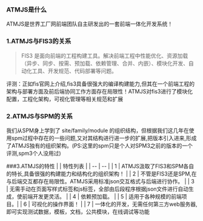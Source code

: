 ### ATMJS是什么

ATMJS是世界工厂网前端团队自主研发出的一套前端一体化开发系统！
### 1.ATMJS与FIS3的关系

> FIS3 是面向前端的工程构建工具。解决前端工程中性能优化、资源加载（异步、同步、按需、预加载、依赖管理、合并、内嵌）、模块化开发、自动化工具、开发规范、代码部署等问题。

评测：正如fis官网上介绍,fis3具备很强大的编译构建能力,但其在一个前端工程的架构与部署方面及前后端协同工作方面存在局限性！ATMJS对fis3进行了模块化配置，工程化架构，可视化管理等相关规范和扩展


### 2.ATMJS与SPM的关系
我们从SPM身上学到了 site/family/module 的组织结构，但根据我们这几年在使用spm过程中存在的一些问题,又对其结构进行进一步的扩展,把版本引入进来,形成了ATMJS独有的组织架构。(PS:这里的spm只是个人对SPM3之前的版本的一个评测,spm3个人没用过)

###3.ATMJS的特性
|   | 特性列表 |
| -- | -- |
| 1 | ATMJS汲取了FIS3和SPM各自的特长,具备很强的构建能力和结构化的组织架构！ |
| 2 | 不管是FIS3还是SPM,在与后端交互都存在局限性。ATMJS采用标准json交互格式与后端进行协作。 |
| 3 | 无需手动在页面写样式标签和js标签，全部由后段程序根据json文件进行自动生成，使前端开发更灵活。 |
| 4 | 依赖预加载。 |
| 5 | 适用于各种规模的前端项目。|
| 6 | 可视化的操作界面！ |
| 7 | 一体化的开发，无需任何第三方web服务器,即可实现测试数据，模板，文档，公共模块，在线调试等功能 

